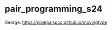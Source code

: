 # pair_programming_s24

George: <a href="https://pixelpalspcc.github.io/movingtype" target="_blank">https://pixelpalspcc.github.io/movingtype</a><br>
